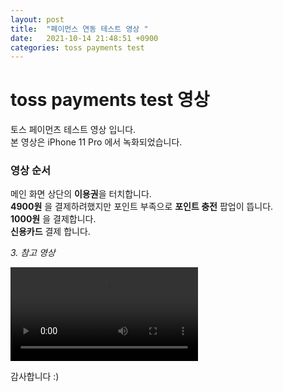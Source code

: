 ```yaml
---
layout: post
title:  "페이먼스 연동 테스트 영상 "
date:   2021-10-14 21:48:51 +0900
categories: toss payments test
---
```


# toss payments test 영상        
토스 페이먼츠 테스트 영상 입니다.  
본 영상은 iPhone 11 Pro 에서 녹화되었습니다.             

### 영상 순서  
메인 화면 상단의 **이용권**을 터치합니다.  
**4900원** 을 결제하려했지만 포인트 부족으로 **포인트 충전** 팝업이 뜹니다.  
**1000원** 을 결제합니다.   
**신용카드** 결제 합니다.   


*3. 참고 영상*   

![Alt text](/assets/payments_record.mp4 "payments_record")   


감사합니다 :)      
